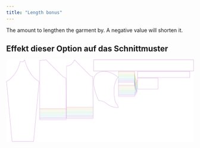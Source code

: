 ```yaml
---
title: "Length bonus"
---
```


The amount to lengthen the garment by. A negative value will shorten it.

## Effekt dieser Option auf das Schnittmuster

![This image shows the effect of this option by superimposing several variants that have a different value for this option](hugo_lengthbonus_sample.svg "Effect of this option on the pattern")
